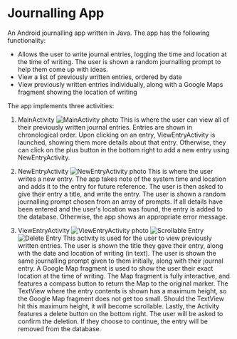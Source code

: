 # Journalling App
An Android journalling app written in Java.
The app has the following functionality:
- Allows the user to write journal entries, logging the time and location at the time of writing. 
    The user is shown a random journalling prompt to help them come up with ideas.
- View a list of previously written entries, ordered by date 
- View previously written entries individually, along with a Google Maps fragment showing the location of writing

The app implements three activities: 
1. MainActivity
![MainActivity photo](./screenshots/main-activity.png)
This is where the user can view all of their previously written journal entries. Entries are shown in chronological order. Upon clicking on an entry, ViewEntryActivity is launched, showing them more details about that entry. Otherwise, they can click on the plus button in the bottom right to add a new entry using NewEntryActivity.

2. NewEntryActivity
![NewEntryActivity photo](./screenshots/new-entry.png)
This is where the user writes a new entry. The app takes note of the system time and location and adds it to the entry for future reference. The user is then asked to give their entry a title, and write the entry. The user is shown a random journalling prompt chosen from an array of prompts. If all details have been entered and the user's location was found, the entry is added to the database. Otherwise, the app shows an appropriate error message.

3. ViewEntryActivity
![ViewEntryActivity photo](./screenshots/view-entry.png) ![Scrollable Entry](./screenshots/scrollable.png) ![Delete Entry](./screenshots/delete-entry.png)
This activity is used for the user to view previously written entries. The user is shown the title they gave their entry, along with the date and location of writing (in text). The user is shown the same journalling prompt given to them initially, along with their journal entry. A Google Map fragment is used to show the user their exact location at the time of writing. The Map fragment is fully interactive, and features a compass button to return the Map to the original marker.
The TextView where the entry contents is shown has a maximum height, so the Google Map fragment does not get too small. Should the TextView hit this maximum height, it will become scrollable. 
Lastly, the Activity features a delete button on the bottom right. The user will be asked to confirm the deletion. If they choose to continue, the entry will be removed from the database.
